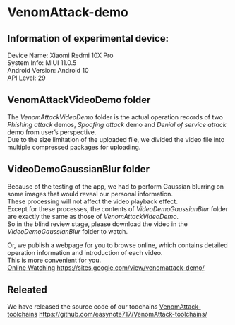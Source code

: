 # VenomAttack-demo

## Information of experimental device:  
Device Name: Xiaomi Redmi 10X Pro  
System Info: MIUI 11.0.5  
Android Version: Android 10  
API Level: 29  

## VenomAttackVideoDemo folder
The *VenomAttackVideoDemo* folder is the actual operation records of two *Phishing attack* demos, *Spoofing attack* demo and *Denial of service attack* demo from user’s perspective.  
Due to the size limitation of the uploaded file, we divided the video file into multiple compressed packages for uploading.  

## VideoDemoGaussianBlur folder
Because of the testing of the app, we had to perform Gaussian blurring on some images that would reveal our personal information.  
These processing will not affect the video playback effect.  
Except for these processes, the contents of *VideoDemoGaussianBlur* folder are exactly the same as those of *VenomAttackVideoDemo*.  
So in the blind review stage, please download the video in the *VideoDemoGaussianBlur* folder to watch.  


Or, we publish a webpage for you to browse online, which contains detailed operation information and introduction of each video.  
This is more convenient for you.  
[Online Watching](https://sites.google.com/view/venomattack-demo/) https://sites.google.com/view/venomattack-demo/

## Releated 
We have released the source code of our toochains
[VenomAttack-toolchains](https://github.com/easynote717/VenomAttack-toolchains/) https://github.com/easynote717/VenomAttack-toolchains/

